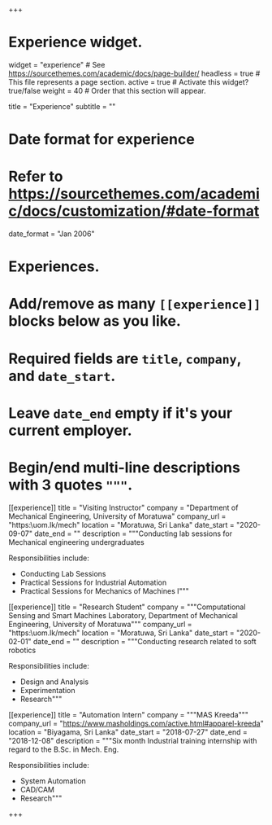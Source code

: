 +++
# Experience widget.
widget = "experience"  # See https://sourcethemes.com/academic/docs/page-builder/
headless = true  # This file represents a page section.
active = true  # Activate this widget? true/false
weight = 40  # Order that this section will appear.

title = "Experience"
subtitle = ""

# Date format for experience
#   Refer to https://sourcethemes.com/academic/docs/customization/#date-format
date_format = "Jan 2006"

# Experiences.
#   Add/remove as many `[[experience]]` blocks below as you like.
#   Required fields are `title`, `company`, and `date_start`.
#   Leave `date_end` empty if it's your current employer.
#   Begin/end multi-line descriptions with 3 quotes `"""`.
[[experience]]
  title = "Visiting Instructor"
  company = "Department of Mechanical Engineering, University of Moratuwa"
  company_url = "https:\\uom.lk/mech"
  location = "Moratuwa, Sri Lanka"
  date_start = "2020-09-07"
  date_end = ""
  description = """Conducting lab sessions for Mechanical engineering undergraduates
  
  Responsibilities include:
  
  * Conducting Lab Sessions
  * Practical Sessions for Industrial Automation
  * Practical Sessions for Mechanics of Machines I"""
  
[[experience]]
  title = "Research Student"
  company = """Computational Sensing and Smart Machines Laboratory, Department of Mechanical Engineering, University of Moratuwa"""
  company_url = "https:\\uom.lk/mech"
  location = "Moratuwa, Sri Lanka"
  date_start = "2020-02-01"
  date_end = ""
  description = """Conducting research related to soft robotics
  
  Responsibilities include:
  
  * Design and Analysis
  * Experimentation
  * Research"""  
  

[[experience]]
  title = "Automation Intern"
  company = """MAS Kreeda"""
  company_url = "https://www.masholdings.com/active.html#apparel-kreeda"
  location = "Biyagama, Sri Lanka"
  date_start = "2018-07-27"
  date_end = "2018-12-08"
  description = """Six month Industrial training internship with regard to the B.Sc. in Mech. Eng.
  
  Responsibilities include:
  
  * System Automation
  * CAD/CAM
  * Research""" 

+++
